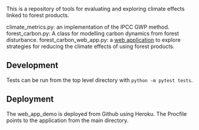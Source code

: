 This is a repository of tools for evaluating and exploring climate effects linked to forest products.

climate_metrics.py: an implementation of the IPCC GWP method.
forest_carbon.py: A class for modelling carbon dynamics from forest disturbance.
forest_carbon_web_app.py: a [web application](https://forest-carbon-app.herokuapp.com/) to explore strategies for reducing the climate effects of using forest products.

## Development
Tests can be run from the top level directory with `python -m pytest tests`.

## Deployment
The web_app_demo is deployed from Github using Heroku.  The Procfile points to the application from the main directory.
